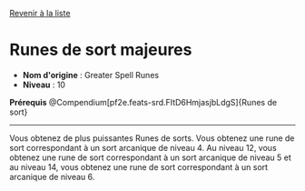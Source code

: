 [Revenir à la liste](..)

# Runes de sort majeures

 * **Nom d'origine** : Greater Spell Runes
 * **Niveau** : 10


<p><span id="ctl00_MainContent_DetailedOutput"><strong>Prérequis</strong> @Compendium[pf2e.feats-srd.FItD6HmjasjbLdgS]{Runes de sort}<br></span></p>
<hr>
<p>Vous obtenez de plus puissantes Runes de sorts. Vous obtenez une rune de sort correspondant à un sort arcanique de niveau 4. Au niveau 12, vous obtenez une rune de sort correspondant à un sort arcanique de niveau 5 et au niveau 14, vous obtenez une rune de sort correspondant à un sort arcanique de niveau 6.&nbsp;</p>